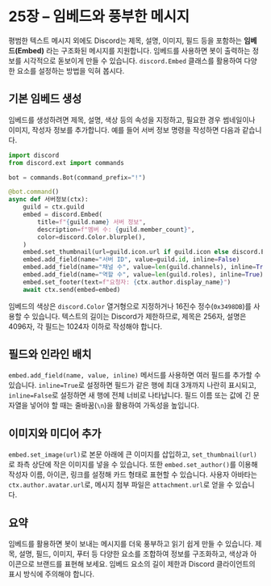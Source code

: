 # 25장 – 임베드와 풍부한 메시지

평범한 텍스트 메시지 외에도 Discord는 제목, 설명, 이미지, 필드 등을 포함하는 **임베드(Embed)** 라는 구조화된 메시지를 지원합니다. 임베드를 사용하면 봇이 출력하는 정보를 시각적으로 돋보이게 만들 수 있습니다. `discord.Embed` 클래스를 활용하여 다양한 요소를 설정하는 방법을 익혀 봅시다.

## 기본 임베드 생성

임베드를 생성하려면 제목, 설명, 색상 등의 속성을 지정하고, 필요한 경우 썸네일이나 이미지, 작성자 정보를 추가합니다. 예를 들어 서버 정보 명령을 작성하면 다음과 같습니다.

```python
import discord
from discord.ext import commands

bot = commands.Bot(command_prefix="!")

@bot.command()
async def 서버정보(ctx):
    guild = ctx.guild
    embed = discord.Embed(
        title=f"{guild.name} 서버 정보",
        description=f"멤버 수: {guild.member_count}",
        color=discord.Color.blurple(),
    )
    embed.set_thumbnail(url=guild.icon.url if guild.icon else discord.Embed.Empty)
    embed.add_field(name="서버 ID", value=guild.id, inline=False)
    embed.add_field(name="채널 수", value=len(guild.channels), inline=True)
    embed.add_field(name="역할 수", value=len(guild.roles), inline=True)
    embed.set_footer(text=f"요청자: {ctx.author.display_name}")
    await ctx.send(embed=embed)
```

임베드의 색상은 `discord.Color` 열거형으로 지정하거나 16진수 정수(`0x3498DB`)를 사용할 수 있습니다. 텍스트의 길이는 Discord가 제한하므로, 제목은 256자, 설명은 4096자, 각 필드는 1024자 이하로 작성해야 합니다.

## 필드와 인라인 배치

`embed.add_field(name, value, inline)` 메서드를 사용하면 여러 필드를 추가할 수 있습니다. `inline=True`로 설정하면 필드가 같은 행에 최대 3개까지 나란히 표시되고, `inline=False`로 설정하면 새 행에 전체 너비로 나타납니다. 필드 이름 또는 값에 긴 문자열을 넣어야 할 때는 줄바꿈(`\n`)을 활용하여 가독성을 높입니다.

## 이미지와 미디어 추가

`embed.set_image(url)`로 본문 아래에 큰 이미지를 삽입하고, `set_thumbnail(url)`로 좌측 상단에 작은 이미지를 넣을 수 있습니다. 또한 `embed.set_author()`를 이용해 작성자 이름, 아이콘, 링크를 설정해 카드 형태로 표현할 수 있습니다. 사용자 아바타는 `ctx.author.avatar.url`로, 메시지 첨부 파일은 `attachment.url`로 얻을 수 있습니다.

## 요약

임베드를 활용하면 봇이 보내는 메시지를 더욱 풍부하고 읽기 쉽게 만들 수 있습니다. 제목, 설명, 필드, 이미지, 푸터 등 다양한 요소를 조합하여 정보를 구조화하고, 색상과 아이콘으로 브랜드를 표현해 보세요. 임베드 요소의 길이 제한과 Discord 클라이언트의 표시 방식에 주의해야 합니다.

